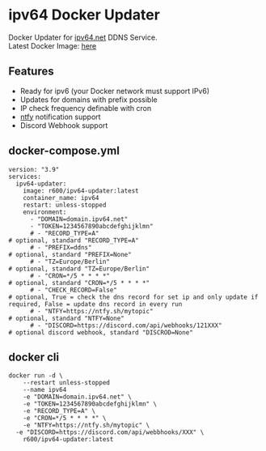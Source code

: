 # ipv64 Docker Updater
Docker Updater for [ipv64.net](https://ipv64.net) DDNS Service.  
Latest Docker Image: [here](https://hub.docker.com/r/r600/ipv64-updater)

## Features
- Ready for ipv6 (your Docker network must support IPv6)  
- Updates for domains with prefix possible  
- IP check frequency definable with cron  
- [ntfy](https://ntfy.sh) notification support  
- Discord Webhook support  

## docker-compose.yml
```
version: "3.9"
services:
  ipv64-updater:
    image: r600/ipv64-updater:latest
    container_name: ipv64
    restart: unless-stopped
    environment:
      - "DOMAIN=domain.ipv64.net"
      - "TOKEN=1234567890abcdefghijklmn"
      # - "RECORD_TYPE=A"                                             # optional, standard "RECORD_TYPE=A"
      # - "PREFIX=ddns"                                               # optional, standard "PREFIX=None"
      # - "TZ=Europe/Berlin"                                          # optional, standard "TZ=Europe/Berlin"
      # - "CRON=*/5 * * * *"                                          # optional, standard "CRON=*/5 * * * *"
      # - "CHECK_RECORD=False"                                        # optional, True = check the dns record for set ip and only update if required, False = update dns record in every run
      # - "NTFY=https://ntfy.sh/mytopic"                              # optional, standard "NTFY=None"
      # - "DISCORD=https://discord.com/api/webhooks/121XXX"           # optional discord webhook, standard "DISCROD=None"
```

## docker cli
```
docker run -d \
	--restart unless-stopped
	--name ipv64
	-e "DOMAIN=domain.ipv64.net" \
	-e "TOKEN=1234567890abcdefghijklmn" \
	-e "RECORD_TYPE=A" \
	-e "CRON=*/5 * * * *" \
	-e "NTFY=https://ntfy.sh/mytopic" \
  -e "DISCORD=https://discord.com/api/webbhooks/XXX" \
	r600/ipv64-updater:latest
```